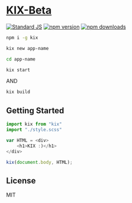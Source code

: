 # [KIX-Beta](https://kixjs.ml/)

[![Standard JS][standard-js-src]][standard-js-href]
[![npm version][npm-version-src]][npm-version-href]
[![npm downloads][npm-downloads-src]][npm-downloads-href]
<!-- [![bundle phobia][bundle-phobia-src]][bundle-phobia-href]  -->
 
 


```bash
npm i -g kix
```
```bash
kix new app-name
```
```bash
cd app-name
```
```bash
kix start
```
AND
```bash
kix build
```

## Getting Started

```js
import kix from "kix"
import "./style.scss"

var HTML = <div>
    <h1>KIX :)</h1> 
</div>

kix(document.body, HTML);  
```



## License

MIT

<!-- Refs -->
[standard-js-src]: https://img.shields.io/badge/license-MIT-brightgreen?&style=flat-square
[standard-js-href]: https://github.com/Generalsimus/KIX/blob/master/LICENSE

[npm-version-src]: https://img.shields.io/npm/v/kix?&style=flat-square
[npm-version-href]: https://www.npmjs.com/package/kix

[npm-downloads-src]: https://img.shields.io/npm/dt/kix?&style=flat-square
[npm-downloads-href]: https://www.npmjs.com/package/kix

[bundle-phobia-src]: https://img.shields.io/bundlephobia/min/kix?&style=flat-square&color=red
[bundle-phobia-href]: https://packagephobia.com/result?p=kix
 
